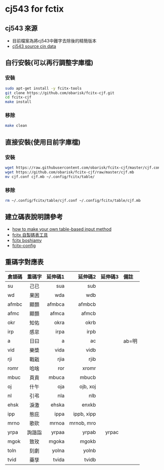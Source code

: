 # cj543 for fctix

## cj543 來源
- 目前檔案為將cj543中難字去除後的精簡版本
- [cj543 source cin data](https://github.com/hime-ime/hime/blob/master/data/cj543.cin)

## 自行安裝(可以再行調整字庫檔)
### 安裝

```bash
sudo apt-get install -y fcitx-tools
git clone https://github.com/obarisk/fcitx-cjf.git
cd fcitx-cjf
make install
```

### 移除

```bash
make clean
```

## 直接安裝(使用目前字庫檔)

### 安裝

```bash
wget https://raw.githubusercontent.com/obarisk/fcitx-cjf/master/cjf.conf
wget https://github.com/obarisk/fcitx-cjf/raw/master/cjf.mb
mv cjf.conf cjf.mb ~/.config/fcitx/table/
```

### 移除

```bash
rm ~/.config/fcitx/table/cjf.conf ~/.config/fcitx/table/cjf.mb
```

## 建立碼表說明請參考

- [how to make your own table-based input method](https://fcitx-im.org/wiki/How_to_make_your_own_table-based_input_method)
- [fcitx 自製碼表工具](https://www.ubuntu-tw.org/modules/newbb/viewtopic.php?topic_id=61666)
- [fcitx boshiamy](https://www.ubuntu-tw.org/modules/newbb/viewtopic.php?post_id=246870)
- [fcitx-config](https://github.com/alswl/fcitx-config/blob/master/conf/fcitx-pinyin.config)

## 重碼字對應表

倉頡碼    |重碼字    |延伸碼1    |延伸碼2    |延伸碼3    |備註
----------|:--------:|----------:|----------:|----------:|:--------
su        |己已      |sua        |sub        |           | 
wd        |果困      |wda        |wdb        |           |
afmbc     |顯顥      |afmbca     |afmbcb     |           |
afmc      |顯顥      |afmca      |afmcb      |           |
okr       |知佑      |okra       |okrb       |           |
irp       |感怠      |irpa       |irpb       |           |
a         |日曰      |a          |ac         |           |ab=明
vid       |樂槳      |vida       |vidb       |           |
rji       |戰戢      |rjia       |rjib       |           |
romr      |哈啥      |ror        |xromr      |           |
mbuc      |頁貢      |mbuca      |mbucb      |           |
oj        |什午      |oja        |ojb, xoj   |           |
nl        |引弔      |nla        |nlb        |           |
ehsk      |淚激      |ehska      |enxkb      |           |
ipp       |態庇      |ippa       |ippb, xipp |           |
mrno      |歌砍      |mrnoa      |mrnob, mro |           |
yrpa      |詢諧詣    |yrpaa      |yrpab      |yrpac      |
mgok      |致玫      |mgoka      |mgokb      |           |
toln      |刻劇      |yolna      |yolnb      |           |
tvid      |藥孳      |tvida      |tvidb      |           |
